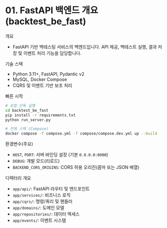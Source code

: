 # 01. FastAPI 백엔드 개요 (backtest_be_fast)

개요
- FastAPI 기반 백테스팅 서비스의 백엔드입니다. API 제공, 백테스트 실행, 결과 저장 및 이벤트 처리 기능을 담당합니다.

기술 스택
- Python 3.11+, FastAPI, Pydantic v2
- MySQL, Docker Compose
- CQRS 및 이벤트 기반 보조 처리

빠른 시작
```bash
# 로컬 단독 실행
cd backtest_be_fast
pip install -r requirements.txt
python run_server.py

# 전체 스택 (Compose)
docker compose -f compose.yml -f compose/compose.dev.yml up --build
```

환경변수(주요)
- `HOST`, `PORT`: 서버 바인딩 설정 (기본 `0.0.0.0:8000`)
- `DEBUG`: 개발 모드(리로드)
- `BACKEND_CORS_ORIGINS`: CORS 허용 오리진(콤마 또는 JSON 배열)

디렉터리 개요
- `app/api/`: FastAPI 라우터 및 엔드포인트
- `app/services/`: 비즈니스 로직
- `app/cqrs/`: 명령/쿼리 및 핸들러
- `app/domains/`: 도메인 모델
- `app/repositories/`: 데이터 액세스
- `app/events/`: 이벤트 시스템